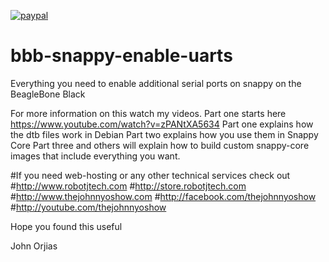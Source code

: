 [![paypal](https://www.paypalobjects.com/en_US/i/btn/btn_paynow_LG.gif)](https://www.paypal.com/cgi-bin/webscr?cmd=_s-xclick&hosted_button_id=69GN6CT65DY7Y)

# bbb-snappy-enable-uarts
Everything you need to enable additional serial ports on snappy on the BeagleBone Black

For more information on this watch my videos. Part one starts here
https://www.youtube.com/watch?v=zPANtXA5634
Part one explains how the dtb files work in Debian
Part two explains how you use them in Snappy Core
Part three and others will explain how to build custom snappy-core images that include everything you want.

#If you need web-hosting or any other technical services check out
#http://www.robotjtech.com
#http://store.robotjtech.com
#http://www.thejohnnyoshow.com
#http://facebook.com/thejohnnyoshow
#http://youtube.com/thejohnnyoshow

Hope you found this useful

John Orjias
